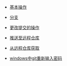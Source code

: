 - <a href="01基本操作.md">基本操作</a>
- <a href="02分支.md">分支</a>
- <a href="03更改提交的操作.md">更改提交的操作</a>
- <a href="04推送至远程仓库.md">推送至远程仓库</a>
- <a href="05从远程仓库获取.md">从远程仓库获取</a>

- <a href="windows中git重新输入密码.md">windows中git重新输入密码</a>
